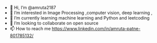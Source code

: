 - 👋 Hi, I’m @amruta2187
- 👀 I’m interested in Image Processing ,computer vision, deep learning , 
- 🌱 I’m currently learning machine learning and Python and leetcoding
- 💞️ I’m looking to collaborate on open source
- 📫 How to reach me https://www.linkedin.com/in/amruta-patne-801785132/

<!---
amruta2187/amruta2187 is a ✨ special ✨ repository because its `README.md` (this file) appears on your GitHub profile.
You can click the Preview link to take a look at your changes.
--->
